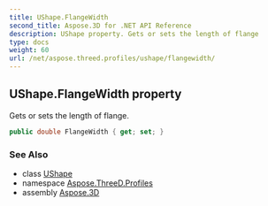 ```yaml
---
title: UShape.FlangeWidth
second_title: Aspose.3D for .NET API Reference
description: UShape property. Gets or sets the length of flange
type: docs
weight: 60
url: /net/aspose.threed.profiles/ushape/flangewidth/
---
```

## UShape.FlangeWidth property

Gets or sets the length of flange.

```csharp
public double FlangeWidth { get; set; }
```

### See Also

* class [UShape](../)
* namespace [Aspose.ThreeD.Profiles](../../../aspose.threed.profiles/)
* assembly [Aspose.3D](../../../)


